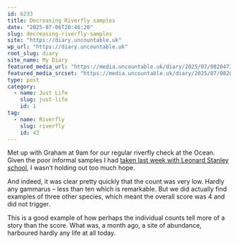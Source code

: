 ```yaml
---
id: 6233
title: Decreasing Riverfly samples
date: "2025-07-06T20:46:20"
slug: decreasing-riverfly-samples
site: "https://diary.uncountable.uk"
wp_url: "https://diary.uncountable.uk"
root_slug: diary
site_name: My Diary
featured_media_url: "https://media.uncountable.uk/diary/2025/07/08204731/IMG20250706093055.webp"
featured_media_srcset: "https://media.uncountable.uk/diary/2025/07/08204731/IMG20250706093055-300x169.webp 300w, https://media.uncountable.uk/diary/2025/07/08204731/IMG20250706093055-1024x576.webp 1024w, https://media.uncountable.uk/diary/2025/07/08204731/IMG20250706093055-150x150.webp 150w, https://media.uncountable.uk/diary/2025/07/08204731/IMG20250706093055-640x360.webp 640w, https://media.uncountable.uk/diary/2025/07/08204731/IMG20250706093055.webp 1959w"
type: post
category:
  - name: Just Life
    slug: just-life
    id: 1
tag:
  - name: Riverfly
    slug: riverfly
    id: 43
---
```



<p>Met up with Graham at 9am for our regular riverfly check at the Ocean. Given the poor informal samples I had <a href="https://diary.uncountable.uk/2025/07/primary-school-riverfly/" data-type="post" data-id="6221">taken last week with Leonard Stanley school</a>, I wasn&#8217;t holding out too much hope.</p>



<p>And indeed, it was clear pretty quickly that the count was very low.  Hardly any gammarus &#8211; less than ten which is remarkable.  But we did actually find examples of three other species, which meant the overall score was 4 and did not trigger.  </p>



<p>This is a good example of how perhaps the individual counts tell more of a story than the score. What was, a month ago, a site of abundance,  harboured hardly any life at all today.</p>
